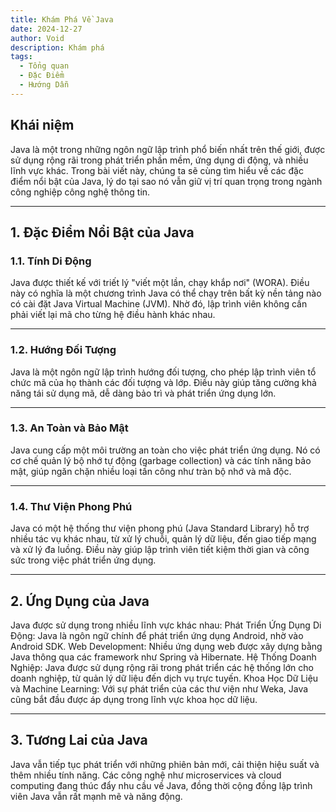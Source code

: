 ```yaml
---
title: Khám Phá Về Java
date: 2024-12-27
author: Void
description: Khám phá
tags:
  - Tổng quan
  - Đặc Điểm
  - Hướng Dẫn
---
```


## **Khái niệm**
Java là một trong những ngôn ngữ lập trình phổ biến nhất trên thế giới, được sử dụng rộng rãi trong phát triển phần mềm, ứng dụng di động, và nhiều lĩnh vực khác. Trong bài viết này, chúng ta sẽ cùng tìm hiểu về các đặc điểm nổi bật của Java, lý do tại sao nó vẫn giữ vị trí quan trọng trong ngành công nghiệp công nghệ thông tin.

---

## **1. Đặc Điểm Nổi Bật của Java**
### **1.1. Tính Di Động**
Java được thiết kế với triết lý "viết một lần, chạy khắp nơi" (WORA). Điều này có nghĩa là một chương trình Java có thể chạy trên bất kỳ nền tảng nào có cài đặt Java Virtual Machine (JVM). Nhờ đó, lập trình viên không cần phải viết lại mã cho từng hệ điều hành khác nhau.

---

### **1.2. Hướng Đối Tượng**
Java là một ngôn ngữ lập trình hướng đối tượng, cho phép lập trình viên tổ chức mã của họ thành các đối tượng và lớp. Điều này giúp tăng cường khả năng tái sử dụng mã, dễ dàng bảo trì và phát triển ứng dụng lớn.

---

### **1.3. An Toàn và Bảo Mật**
Java cung cấp một môi trường an toàn cho việc phát triển ứng dụng. Nó có cơ chế quản lý bộ nhớ tự động (garbage collection) và các tính năng bảo mật, giúp ngăn chặn nhiều loại tấn công như tràn bộ nhớ và mã độc.

---

### **1.4. Thư Viện Phong Phú**
Java có một hệ thống thư viện phong phú (Java Standard Library) hỗ trợ nhiều tác vụ khác nhau, từ xử lý chuỗi, quản lý dữ liệu, đến giao tiếp mạng và xử lý đa luồng. Điều này giúp lập trình viên tiết kiệm thời gian và công sức trong việc phát triển ứng dụng.

---

## **2. Ứng Dụng của Java**
Java được sử dụng trong nhiều lĩnh vực khác nhau:
Phát Triển Ứng Dụng Di Động: Java là ngôn ngữ chính để phát triển ứng dụng Android, nhờ vào Android SDK.
Web Development: Nhiều ứng dụng web được xây dựng bằng Java thông qua các framework như Spring và Hibernate.
Hệ Thống Doanh Nghiệp: Java được sử dụng rộng rãi trong phát triển các hệ thống lớn cho doanh nghiệp, từ quản lý dữ liệu đến dịch vụ trực tuyến.
Khoa Học Dữ Liệu và Machine Learning: Với sự phát triển của các thư viện như Weka, Java cũng bắt đầu được áp dụng trong lĩnh vực khoa học dữ liệu.

---

## **3. Tương Lai của Java**
Java vẫn tiếp tục phát triển với những phiên bản mới, cải thiện hiệu suất và thêm nhiều tính năng. Các công nghệ như microservices và cloud computing đang thúc đẩy nhu cầu về Java, đồng thời cộng đồng lập trình viên Java vẫn rất mạnh mẽ và năng động.
